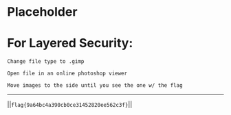 # Placeholder

# For Layered Security:

```Change file type to .gimp```

```Open file in an online photoshop viewer```

```Move images to the side until you see the one w/ the flag```

-----

||```flag{9a64bc4a390cb0ce31452820ee562c3f}```||
